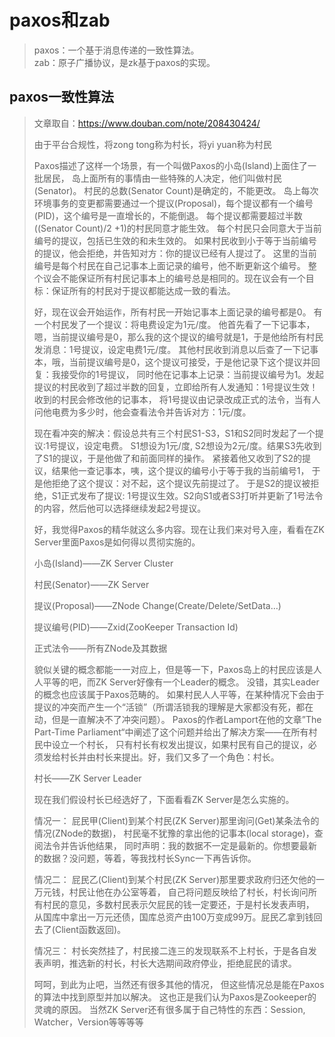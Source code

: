 # paxos和zab
> paxos：一个基于消息传递的一致性算法。   
> zab：原子广播协议，是zk基于paxos的实现。

## paxos一致性算法
> 文章取自：https://www.douban.com/note/208430424/
> 
> 由于平台合规性，将zong tong称为村长，将yi yuan称为村民    
> 
> Paxos描述了这样一个场景，有一个叫做Paxos的小岛(Island)上面住了一批居民，
> 岛上面所有的事情由一些特殊的人决定，他们叫做村民(Senator)。
> 村民的总数(Senator Count)是确定的，不能更改。
> 岛上每次环境事务的变更都需要通过一个提议(Proposal)，每个提议都有一个编号(PID)，这个编号是一直增长的，不能倒退。
> 每个提议都需要超过半数((Senator Count)/2 +1)的村民同意才能生效。
> 每个村民只会同意大于当前编号的提议，包括已生效的和未生效的。
> 如果村民收到小于等于当前编号的提议，他会拒绝，并告知对方：你的提议已经有人提过了。
> 这里的当前编号是每个村民在自己记事本上面记录的编号，他不断更新这个编号。
> 整个议会不能保证所有村民记事本上的编号总是相同的。现在议会有一个目标：保证所有的村民对于提议都能达成一致的看法。
> 
> 好，现在议会开始运作，所有村民一开始记事本上面记录的编号都是0。
> 有一个村民发了一个提议：将电费设定为1元/度。
> 他首先看了一下记事本，嗯，当前提议编号是0，那么我的这个提议的编号就是1，于是他给所有村民发消息：1号提议，设定电费1元/度。
> 其他村民收到消息以后查了一下记事本，哦，当前提议编号是0，这个提议可接受，于是他记录下这个提议并回复：我接受你的1号提议，
> 同时他在记事本上记录：当前提议编号为1。发起提议的村民收到了超过半数的回复，立即给所有人发通知：1号提议生效！收到的村民会修改他的记事本，
> 将1号提议由记录改成正式的法令，当有人问他电费为多少时，他会查看法令并告诉对方：1元/度。
> 
> 现在看冲突的解决：假设总共有三个村民S1-S3，S1和S2同时发起了一个提议:1号提议，设定电费。
> S1想设为1元/度, S2想设为2元/度。结果S3先收到了S1的提议，于是他做了和前面同样的操作。
> 紧接着他又收到了S2的提议，结果他一查记事本，咦，这个提议的编号小于等于我的当前编号1，
> 于是他拒绝了这个提议：对不起，这个提议先前提过了。
> 于是S2的提议被拒绝，S1正式发布了提议: 1号提议生效。S2向S1或者S3打听并更新了1号法令的内容，然后他可以选择继续发起2号提议。
> 
> 好，我觉得Paxos的精华就这么多内容。现在让我们来对号入座，看看在ZK Server里面Paxos是如何得以贯彻实施的。
> 
> 小岛(Island)——ZK Server Cluster
> 
> 村民(Senator)——ZK Server
> 
> 提议(Proposal)——ZNode Change(Create/Delete/SetData…)
> 
> 提议编号(PID)——Zxid(ZooKeeper Transaction Id)
> 
> 正式法令——所有ZNode及其数据
> 
> 貌似关键的概念都能一一对应上，但是等一下，Paxos岛上的村民应该是人人平等的吧，而ZK Server好像有一个Leader的概念。
> 没错，其实Leader的概念也应该属于Paxos范畴的。
> 如果村民人人平等，在某种情况下会由于提议的冲突而产生一个“活锁”（所谓活锁我的理解是大家都没有死，都在动，但是一直解决不了冲突问题）。
> Paxos的作者Lamport在他的文章”The Part-Time Parliament“中阐述了这个问题并给出了解决方案——在所有村民中设立一个村长，
> 只有村长有权发出提议，如果村民有自己的提议，必须发给村长并由村长来提出。好，我们又多了一个角色：村长。
> 
> 村长——ZK Server Leader
> 
> 现在我们假设村长已经选好了，下面看看ZK Server是怎么实施的。
> 
> 情况一：
> 屁民甲(Client)到某个村民(ZK Server)那里询问(Get)某条法令的情况(ZNode的数据)，
> 村民毫不犹豫的拿出他的记事本(local storage)，查阅法令并告诉他结果，
> 同时声明：我的数据不一定是最新的。你想要最新的数据？没问题，等着，等我找村长Sync一下再告诉你。
> 
> 情况二：
> 屁民乙(Client)到某个村民(ZK Server)那里要求政府归还欠他的一万元钱，村民让他在办公室等着，
> 自己将问题反映给了村长，村长询问所有村民的意见，多数村民表示欠屁民的钱一定要还，于是村长发表声明，
> 从国库中拿出一万元还债，国库总资产由100万变成99万。屁民乙拿到钱回去了(Client函数返回)。
> 
> 情况三：
> 村长突然挂了，村民接二连三的发现联系不上村长，于是各自发表声明，推选新的村长，村长大选期间政府停业，拒绝屁民的请求。
> 
> 呵呵，到此为止吧，当然还有很多其他的情况，
> 但这些情况总是能在Paxos的算法中找到原型并加以解决。
> 这也正是我们认为Paxos是Zookeeper的灵魂的原因。
> 当然ZK Server还有很多属于自己特性的东西：Session, Watcher，Version等等等等
